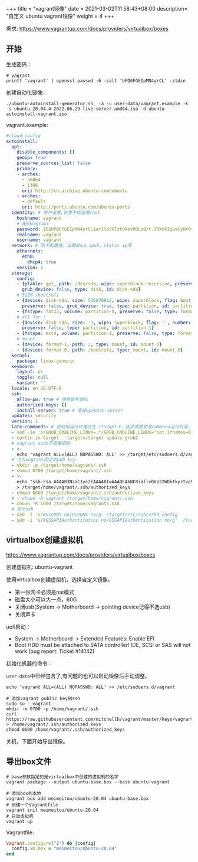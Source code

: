 +++
title = "vagrant镜像"
date =  2021-03-02T11:58:43+08:00
description= "自定义 ubuntu vagrant镜像"
weight = 4
+++


需求: <https://www.vagrantup.com/docs/providers/virtualbox/boxes>

## 开始

生成密码：

```shell
# vagrant
printf 'vagrant' | openssl passwd -6 -salt 'bPQ6FGEIpMN4yrCL' -stdin
```

创建自动化镜像:

```shell
./ubuntu-autoinstall-generator.sh  -a -u user-data/vagrant.example -k -s ubuntu-20.04.4-2022.06.29-live-server-amd64.iso -d ubuntu-autoinstall-vagrant.iso
```

vagrant.example:

```yaml
#cloud-config
autoinstall:
  apt:
    disable_components: []
    geoip: true
    preserve_sources_list: false
    primary:
    - arches:
      - amd64
      - i386
      uri: http://cn.archive.ubuntu.com/ubuntu
    - arches:
      - default
      uri: http://ports.ubuntu.com/ubuntu-ports
  identity: # 用户设置,这里不能设置root
    hostname: vagrant
    # 密码vagrant
    password: $6$bPQ6FGEIpMN4yrCL$ar1loZHTzt0kbvROLoQ/t.3RXnkIgvaCyHr0fZu3Vxbp.Yike.8G4t4QnXbGGDSjFFNGN2OFUlJLz1o3VYbRX0
    realname: vagrant
    username: vagrant
  network: # 网卡配置咯，设置dhcp,ipv6，static ip等
    ethernets:
      eth0:
        dhcp4: true
    version: 2
  storage:
    config:
    - {ptable: gpt, path: /dev/sda, wipe: superblock-recursive, preserve: false, name: '',
      grub_device: false, type: disk, id: disk-sda}
    # 512M /boot/efi
    - {device: disk-sda, size: 536870912, wipe: superblock, flag: boot, number: 1,
      preserve: false, grub_device: true, type: partition, id: partition-0}
    - {fstype: fat32, volume: partition-0, preserve: false, type: format, id: format-0}
    # all for /
    - {device: disk-sda, size: -1, wipe: superblock, flag: '', number: 2,
      preserve: false, type: partition, id: partition-1}
    - {fstype: ext4, volume: partition-1, preserve: false, type: format, id: format-1}
    # mount
    - {device: format-1, path: /, type: mount, id: mount-1}
    - {device: format-0, path: /boot/efi, type: mount, id: mount-0}
  kernel:
    package: linux-generic
  keyboard:
    layout: us
    toggle: null
    variant: ''
  locale: en_US.UTF-8
  ssh:
    allow-pw: true # 使用账号登陆
    authorized-keys: []
    install-server: true # 安装openssh-server
  updates: security
  version: 1
  late-commands: # 这时候运行环境还在 /target下，因此需要更改command运行目录，或者直接写入prefix下的文件
  - sed -ie 's/GRUB_CMDLINE_LINUX=.*/GRUB_CMDLINE_LINUX="net.ifnames=0 biosdevname=0"/' /target/etc/default/grub # use eht0
  - curtin in-target --target=/target update-grub2
  # vagrant sudo不需要密码
  - >-
    echo 'vagrant ALL=(ALL) NOPASSWD: ALL' >> /target/etc/sudoers.d/vagrant
  # 注入vagrant固定的pub key
  - mkdir -p /target/home/vagrant/.ssh
  - chmod 0700 /target/home/vagrant/.ssh
  - >-
    echo "ssh-rsa AAAAB3NzaC1yc2EAAAABIwAAAQEA6NF8iallvQVp22WDkTkyrtvp9eWW6A8YVr+kz4TjGYe7gHzIw+niNltGEFHzD8+v1I2YJ6oXevct1YeS0o9HZyN1Q9qgCgzUFtdOKLv6IedplqoPkcmF0aYet2PkEDo3MlTBckFXPITAMzF8dJSIFo9D8HfdOV0IAdx4O7PtixWKn5y2hMNG0zQPyUecp4pzC6kivAIhyfHilFR61RGL+GPXQ2MWZWFYbAGjyiYJnAmCP3NOTd0jMZEnDkbUvxhMmBYSdETk1rRgm+R4LOzFUGaHqHDLKLX+FIPKcF96hrucXzcWyLbIbEgE98OHlnVYCzRdK8jlqm8tehUc9c9WhQ== vagrant insecure public key"
    > /target/home/vagrant/.ssh/authorized_keys
  - chmod 0600 /target/home/vagrant/.ssh/authorized_keys
  # - chown -R vagrant /target/home/vagrant/.ssh
  - chown -R 1000 /target/home/vagrant/.ssh
  # 优化ssh
  - sed -i 's/#UseDNS no/UseDNS no/g' /target/etc/ssh/sshd_config
  - sed -i 's/#GSSAPIAuthentication no/GSSAPIAuthentication no/g'  /target/etc/ssh/sshd_config
```

## virtualbox创建虚拟机

<https://www.vagrantup.com/docs/providers/virtualbox/boxes>

创建虚拟机: ubuntu-vagrant

使用virtualbox创建虚拟机，选择自定义镜像。

- 第一张网卡必须是nat模式
- 磁盘大小可以大一点，60G
- 关闭usb(System -> Motherboard -> pointing device记得不选usb)
- 关闭声卡

uefi启动：

- System -> Motherboard -> Extended Features: Enable EFI
- Boot HDD must be attached to SATA controller! IDE, SCSI or SAS will not work (bug report: Ticket #14142)

初始化机器的命令：

`user-data`中已经包含了,有问题的也可以启动镜像后手动调整。

```shell
echo 'vagrant ALL=(ALL) NOPASSWD: ALL' >> /etc/sudoers.d/vagrant

# 添加vagrant public key到ssh
sudo su - vagrant
mkdir -m 0700 -p /home/vagrant/.ssh
curl https://raw.githubusercontent.com/mitchellh/vagrant/master/keys/vagrant.pub > /home/vagrant/.ssh/authorized_keys
chmod 0600 /home/vagrant/.ssh/authorized_keys
```

关机，下面开始导出镜像。

## 导出box文件

```shell
# base参数指定的是virtualbox中创建的虚拟机的名字
vagrant package --output ubuntu-base.box --base ubuntu-vagrant

# 添加box到本地
vagrant box add meimeitou/ubuntu-20.04 ubuntu-base.box
# 创建一个Vagrantfile
vagrant init meimeitou/ubuntu-20.04
# 启动虚拟机
vagrant up
```

Vagrantfile:

```ruby
Vagrant.configure("2") do |config|
  config.vm.box = "meimeitou/ubuntu-20.04"
end
```